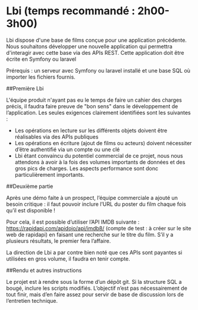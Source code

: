 # Lbi (temps recommandé : 2h00-3h00)

Lbi dispose d'une base de films conçue pour une application précédente. Nous souhaitons développer une nouvelle application qui permettra d'interagir avec cette base via des APIs REST. Cette application doit être écrite en Symfony ou laravel

Prérequis : un serveur avec Symfony ou laravel  installé et une base SQL où importer les fichiers fournis.

##Première Lbi

L'équipe produit n'ayant pas eu le temps de faire un cahier des charges précis, il faudra faire preuve de "bon sens" dans le développement de l’application. Les seules exigences clairement identifiées sont les suivantes :
- Les opérations en lecture sur les différents objets doivent être réalisables via des APIs publiques
- Les opérations en écriture (ajout de films ou acteurs) doivent nécessiter d’être authentifié via un compte ou une clé
- Lbi étant convaincu du potentiel commercial de ce projet, nous nous attendons à avoir à la fois des volumes importants de données et des gros pics de charges. Les aspects performance sont donc particulièrement importants.

##Deuxième partie

Après une démo faite à un prospect, l’équipe commerciale a ajouté un besoin critique : il faut pouvoir inclure l’URL du poster du film chaque fois qu’il est disponible !

Pour cela, il est possible d’utiliser l’API IMDB suivante : https://rapidapi.com/apidojo/api/imdb8/ (compte de test :   à créer sur le site web de rapidapi) en faisant une recherche sur le titre du film. S’il y a plusieurs résultats, le premier fera l’affaire.

La direction de Lbi a par contre bien noté que ces APIs sont payantes si utilisées en gros volume, il faudra en tenir compte.

##Rendu et autres instructions

Le projet est à rendre sous la forme d’un dépôt git. Si la structure SQL a bougé, inclure les scripts modifiés. L’objectif n’est pas nécessairement de tout finir, mais d’en faire assez pour servir de base de discussion lors de l’entretien technique.
